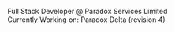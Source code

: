 Full Stack Developer @ Paradox Services Limited<br />
Currently Working on: Paradox Delta (revision 4)
 


<!---
chunkban/chunkban is a ✨ special ✨ repository because its `README.md` (this file) appears on your GitHub profile.
You can click the Preview link to take a look at your changes.
--->
